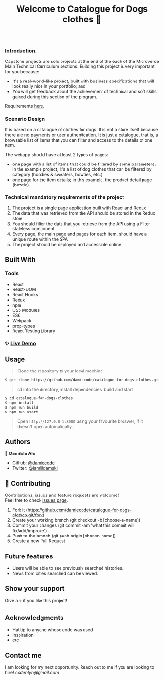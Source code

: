 <h1 align="center">Welcome to Catalogue for Dogs clothes 👋</h1>
<br>

<!-- <p>
  <a href="https://rawcdn.githack.com/damiecode/Weather-App/feature/weatherApp/dist/index.html" target="_blank">
    <img alt="Website" src="weather.png" />
  </a>
</p> -->

<br>

### Introduction.

Capstone projects are solo projects at the end of the each of the Microverse Main Technical Curriculum sections. Building this project is very important for you because:

* It's a real-world-like project, built with business specifications that will look really nice in your portfolio; and
* You will get feedback about the achievement of technical and soft skills gained during this section of the program.

Requirements [here](https://www.notion.so/Catalogue-of-Dog-Clothes-8bf1512b8ab34fa28848beb8ab698a32).


### Scenario Design

It is based on a catalogue of clothes for dogs. It is not a store itself because there are no payments or user authentication. It is just a catalogue, that is, a browsable list of items that you can filter and access to the details of one item. 

The webapp should have at least 2 types of pages:
- one page with a list of items that could be filtered by some parameters; in the example project, it's a list of dog clothes that can be filtered by category (hoodies & sweaters, bowties, etc.)
- one page for the item details; in this example, the product detail page (bowtie).

### Technical mandatory requirements of the project

1. The project is a single page application built with React and Redux
2. The data that was retrieved from the API should be stored in the Redux store
3. You should filter the data that you retrieve from the API using a Filter stateless component
4. Every page, the main page and pages for each item, should have a unique route within the SPA
5. The project should be deployed and accessible online

## Built With

### Tools

* React
* React-DOM
* React Hooks
* Redux
* npm
* CSS Modules
* ES6
* Webpack
* prop-types
* React Testing Library

### ✨ [Live Demo](https://catalogue-for-dogs-clothes.netlify.app)

## Usage

> Clone the repository to your local machine

```sh
$ git clone https://github.com/damiecode/catalogue-for-dogs-clothes.git
```

> cd into the directory, install dependencies, build and start

```sh
$ cd catalogue-for-dogs-clothes
$ npm install
$ npm run build
$ npm run start
```

> Open `http://127.0.0.1:8080` using your favourite broswer, if it doesn't open automatically.

## Authors

👤 **Damilola Ale**

- Github: [@damiecode](https://github.com/damiecode)
- Twitter: [@iamlildamski](https://twitter.com/iamlildamski)

## 🤝 Contributing

Contributions, issues and feature requests are welcome!<br />Feel free to check [issues page](https://github.com/damiecode/catalogue-for-dogs-clothes.git/issues).

1. Fork it (https://github.com/damiecode/catalogue-for-dogs-clothes.git/fork)
2. Create your working branch (git checkout -b [choose-a-name])
3. Commit your changes (git commit -am 'what this commit will fix/add/improve')
4. Push to the branch (git push origin [chosen-name])
5. Create a new Pull Request

## Future features
- Users will be able to see previously searched histories.
- News from cities searched can be viewed.

## Show your support

Give a ⭐️ if you like this project!

## Acknowledgments
<!-- 
[Design](https://www.behance.net/gallery/13271423/Bodytrackit-An-iOs-app-Branding-UX-and-UI) idea by [Gregoire Vella on Behance](https://www.behance.net/gregoirevella). -->

- Hat tip to anyone whose code was used
- Inspiration
- etc

## Contact me

I am looking for my next opportunity. Reach out to me if you are looking to hire!
_codenlyn@gmail.com_
